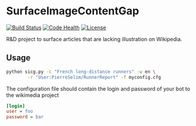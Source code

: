# SurfaceImageContentGap
[![Build Status](https://travis-ci.org/Commonists/SurfaceImageContentGap.svg?branch=master)](https://travis-ci.org/Commonists/SurfaceImageContentGap)
[![Code Health](https://landscape.io/github/Commonists/SurfaceImageContentGap/master/landscape.svg?style=flat)](https://landscape.io/github/Commonists/SurfaceImageContentGap/master)
[![License](http://img.shields.io/badge/license-MIT-orange.svg?style=flat)](http://opensource.org/licenses/MIT)

R&amp;D project to surface articles that are lacking illustration on Wikipedia.

Usage
-----
```sh
python sicg.py -c "French long-distance runners" -w en \
        -r "User:PierreSelim/RunnerReport" -f myconfig.cfg
```

The configuration file should contain the login and password of your bot to the wikimedia project
```cfg
[login]
user = foo
password = bar
```
